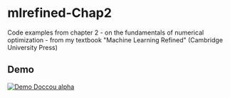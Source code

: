 # mlrefined-Chap2
Code examples from chapter 2 - on the fundamentals of numerical optimization - from my textbook "Machine Learning Refined" (Cambridge University Press)

## Demo

[![Demo Doccou alpha](https://j.gifs.com/o2AJjA.gif)](https://youtu.be/yy1otucCYVM)

